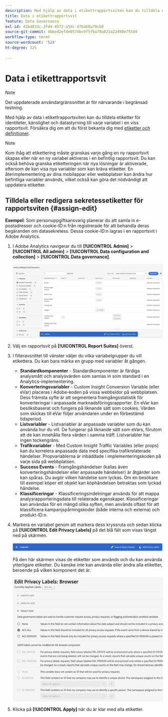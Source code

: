 ```yaml
---
description: Med hjälp av data i etikettrapportsviten kan du tilldela etiketter för identiteter, känslighet och datastyrning till varje variabel i en viss rapportsvit.
title: Data i etikettrapportsvit
feature: Data Governance
exl-id: d1bd833c-3fd4-4572-a5dc-d7bab8a79cb8
source-git-commit: 4bbed2efde0574bc9f5f6a78a022a22490e75549
workflow-type: tm+mt
source-wordcount: '524'
ht-degree: 32%

---
```


# Data i etikettrapportsvit

>[!NOTE]
>
>Det uppdaterade användargränssnittet är för närvarande i begränsad testning.

Med hjälp av data i etikettrapportsviten kan du tilldela etiketter för identiteter, känslighet och datastyrning till varje variabel i en viss rapportsvit. Försäkra dig om att du först bekanta dig med [etiketter och definitioner](/help/admin/c-data-governance/data-labeling/gdpr-labels.md).

>[!NOTE]
>
>Kom ihåg att etikettering måste granskas varje gång en ny rapportsvit skapas eller när en ny variabel aktiveras i en befintlig rapportsvit. Du kan också behöva granska etiketteringen när nya lösningar är aktiverade, eftersom de kan visa nya variabler som kan kräva etiketter. En återimplementering av dina mobilappar eller webbplatser kan ändra hur befintliga variabler används, vilket också kan göra det nödvändigt att uppdatera etiketter.

## Tilldela eller redigera sekretessetiketter för rapportsviten {#assign-edit}

**Exempel**: Som personuppgiftsansvarig planerar du att samla in e-postadresser och cookie-ID:n från registrerade för att behandla deras begäranden om datasekretess. Dessa cookie-ID:n lagras i en rapportsvit i Adobe Analytics.

1. I Adobe Analytics navigerar du till **[!UICONTROL Admin]** > **[!UICONTROL All admin]** > **[!UICONTROL Data configuration and collection]** > **[!UICONTROL Data governance]**.

   ![Sekretessmärkning](assets/privacy_rs_settings.png)

1. Välj en rapportsvit på **[!UICONTROL Report Suites]** överst.

1. I filteravsnittet till vänster väljer du vilka variabelgrupper du vill etikettera. Du kan bara märka en grupp med variabler åt gången.

   * **Standardkomponenter** - Standardkomponenter är färdiga analysmått och analysvärden som samlas in som standard i en Analytics-implementering.
   * **Konverteringsvariabler** - Custom Insight Conversion Variable (eller eVar) placeras i Adobe-koden på vissa webbsidor på webbplatsen. Dess främsta syfte är att segmentera framgångsstatistik för konverteringar i anpassade marknadsföringsrapporter. En eVar kan besöksbaserat och fungera på liknande sätt som cookies. Värden som skickas till eVar följer användaren under en förbestämd tidsperiod.
   * **Listvariabler** - Listvariabler är anpassade variabler som du kan använda hur du vill. De fungerar på liknande sätt som eVars, förutom att de kan innehålla flera värden i samma träff. Listvariabler har ingen teckengräns.
   * **Trafikvariabler** - Med Custom Insight Traffic Variables (eller props) kan du korrelera anpassade data med specifika trafikrelaterade händelser. Propvariablerna är inbäddade i implementeringskoden på varje sida på webbplatsen.
   * **Success Events** - Framgångshändelser (kallas även konverteringshändelser eller anpassade händelser) är åtgärder som kan spåras. Du avgör vilken händelse som lyckas. Om en besökare till exempel köper ett objekt kan köphändelsen betraktas som lyckad händelse.
   * **Klassificeringar** - Klassificeringsindelningar används för att mappa analysrapporteringsdata till relaterade egenskaper. Klassificeringar kan användas för en mängd olika syften, men används oftast för att klassificera kampanjspårningskoder (både interna och externa) och produkt-ID:n.

1. Markera en variabel genom att markera dess kryssruta och sedan klicka på **[!UICONTROL Edit Privacy Labels]** på det blå fält som visas längst ned på skärmen.

   ![Redigera](assets/edit-label.png)

   På den här skärmen visas de etiketter som används och du kan använda ytterligare etiketter. Du kanske inte kan använda eller ändra alla etiketter, beroende på vilken komponent det är.

   ![Använda etiketter](assets/edit-labels2.png)

1. Klicka på **[!UICONTROL Apply]** när du är klar med alla etiketter.

